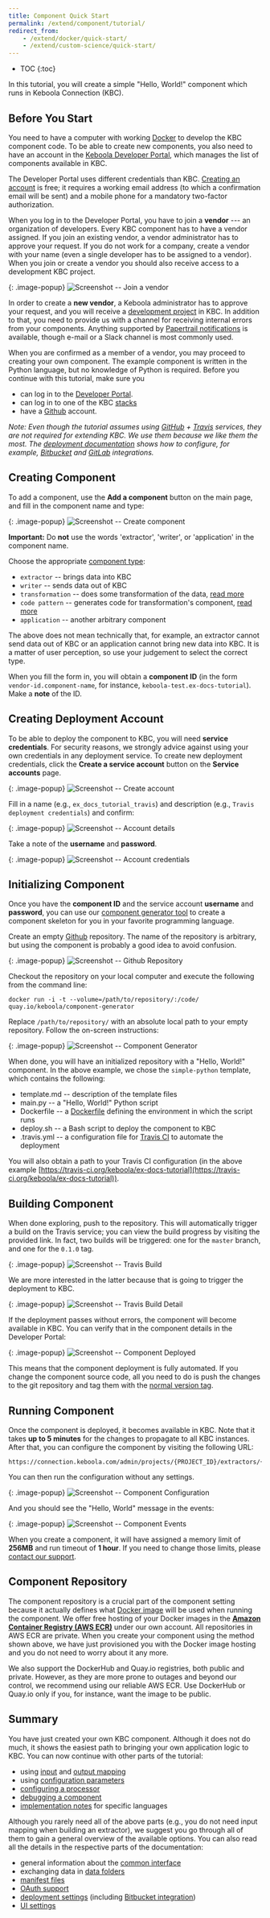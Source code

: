 ```yaml
---
title: Component Quick Start
permalink: /extend/component/tutorial/
redirect_from:
    - /extend/docker/quick-start/
    - /extend/custom-science/quick-start/
---
```


* TOC
{:toc}

In this tutorial, you will create a simple "Hello, World!" component which runs in
Keboola Connection (KBC).

## Before You Start
You need to have a computer with working [Docker](https://www.docker.com/why-docker) to develop the KBC component code.
To be able to create new components, you also need to have an account in the [Keboola Developer Portal](https://components.keboola.com/),
which manages the list of components available in KBC.

The Developer Portal uses different credentials than KBC. [Creating an account](https://components.keboola.com/auth/create-account) is free; it requires a working email address
(to which a confirmation email will be sent) and a mobile phone for a mandatory two-factor authorization.

When you log in to the Developer Portal, you have to join a **vendor** --- an organization of
developers. Every KBC component has to have a vendor assigned. If you join an existing vendor, a
vendor administrator has to approve your request. If you do not work for a company, create a
vendor with your name (even a single developer has to be assigned to a vendor). When you join or create a vendor
you should also receive access to a development KBC project.

{: .image-popup}
![Screenshot -- Join a vendor](/extend/component/tutorial/join-vendor.png)

In order to create a **new vendor**, a Keboola administrator has to approve your request, and you will
receive a [development project](/#development-project) in KBC. In addition to that, you need to provide us
with a channel for receiving internal errors from your components. Anything supported
by [Papertrail notifications](https://help.papertrailapp.com/kb/how-it-works/alerts#supported-services)
is available, though e-mail or a Slack channel is most commonly used.

When you are confirmed as a member of a vendor, you may proceed to creating your own component.
The example component is written in the Python language, but no knowledge of Python is required.
Before you continue with this tutorial, make sure you

- can log in to the [Developer Portal](https://components.keboola.com/).
- can log in to one of the KBC [stacks](https://help.keboola.com/overview/#stacks)
- have a [Github](https://github.com/) account.

*Note: Even though the tutorial assumes using [GitHub](https://github.com/) + [Travis](https://travis-ci.org/) services, they are not required for extending KBC.
We use them because we like them the most. The [deployment documentation](/extend/component/deployment/) shows how to configure,
for example, [Bitbucket](/extend/component/deployment/#bitbucket-integration) and [GitLab](/extend/component/deployment/#gitlab-integration)
integrations.*

## Creating Component
To add a component, use the **Add a component** button on the main page, and fill in the component name and type:

{: .image-popup}
![Screenshot -- Create component](/extend/component/tutorial/create-component-2.png)

**Important:** Do **not** use the words 'extractor', 'writer', or 'application' in the component name.

Choose the appropriate [component type](/extend/component/#component-types):

- `extractor` -- brings data into KBC
- `writer` -- sends data out of KBC
- `transformation` -- does some transformation of the data, [read more](https://help.keboola.com/transformations/#new-transformations)
- `code pattern` -- generates code for transformation's component, [read more](/extend/component/code-patterns)
- `application` -- another arbitrary component

The above does not mean technically that, for example, an extractor cannot send data out of KBC
or an application cannot bring new data into KBC. It is a matter of user perception,
so use your judgement to select the correct type.

When you fill the form in, you will obtain a **component ID** (in the
form `vendor-id.component-name`, for instance, `keboola-test.ex-docs-tutorial`). Make a **note** of the ID.

## Creating Deployment Account
To be able to deploy the component to KBC, you will need **service credentials**. For security
reasons, we strongly advice against using your own credentials in any deployment service. To create
new deployment credentials, click the **Create a service account** button on the **Service accounts** page.

{: .image-popup}
![Screenshot -- Create account](/extend/component/tutorial/service-account-1.png)

Fill in a name (e.g., `ex_docs_tutorial_travis`) and description (e.g., `Travis deployment credentials`) and confirm:

{: .image-popup}
![Screenshot -- Account details](/extend/component/tutorial/service-account-2.png)

Take a note of the **username** and **password**.

{: .image-popup}
![Screenshot -- Account credentials](/extend/component/tutorial/service-account-3.png)

## Initializing Component
Once you have the **component ID** and the service account **username** and **password**,
you can use our [component generator tool](https://github.com/keboola/component-generator) to create a component skeleton for you in your favorite programming language.

Create an empty [Github](https://github.com/) repository. The name of the repository is
arbitrary, but using the component is probably a good idea to avoid confusion.

{: .image-popup}
![Screenshot -- Github Repository](/extend/component/tutorial/github-repository.png)

Checkout the repository on your local computer and execute the following from the command line:

	docker run -i -t --volume=/path/to/repository/:/code/ quay.io/keboola/component-generator

Replace `/path/to/repository/` with an absolute local path to your empty repository. Follow
the on-screen instructions:

{: .image-popup}
![Screenshot -- Component Generator](/extend/component/tutorial/component-generator.png)

When done, you will have an initialized repository with a "Hello, World!" component.
In the above example, we chose the `simple-python` template, which contains the following:

- template.md -- description of the template files
- main.py -- a "Hello, World!" Python script
- Dockerfile -- a [Dockerfile](/extend/component/docker-tutorial/) defining the environment in which the script runs
- deploy.sh -- a Bash script to deploy the component to KBC
- .travis.yml -- a configuration file for [Travis CI](https://docs.travis-ci.com/) to automate the deployment

You will also obtain a path to your Travis CI configuration
(in the above example [https://travis-ci.org/keboola/ex-docs-tutorial](https://travis-ci.org/keboola/ex-docs-tutorial)).

## Building Component
When done exploring, push to the repository.
This will automatically trigger a build on the Travis service; you can view the build
progress by visiting the provided link. In fact, two builds will be triggered: one
for the `master` branch, and one for the `0.1.0` tag.

{: .image-popup}
![Screenshot -- Travis Build](/extend/component/tutorial/travis-build-1.png)

We are more interested in the latter because that is going to trigger the deployment to KBC.

{: .image-popup}
![Screenshot -- Travis Build Detail](/extend/component/tutorial/travis-build-2.png)

If the deployment passes without errors, the component will become available in KBC. You
can verify that in the component details in the Developer Portal:

{: .image-popup}
![Screenshot -- Component Deployed](/extend/component/tutorial/component-deployed.png)

This means that the component deployment is fully automated. If you change the component
source code, all you need to do is push the changes to the git repository and tag them
with the [normal version tag](https://semver.org/#spec-item-2).

## Running Component
Once the component is deployed, it becomes available in KBC. Note that it
takes **up to 5 minutes** for the changes to propagate to all KBC instances. After that,
you can configure the component by visiting the following URL:

    https://connection.keboola.com/admin/projects/{PROJECT_ID}/extractors/{COMPONENT_ID}

You can then run the configuration without any settings.

{: .image-popup}
![Screenshot -- Component Configuration](/extend/component/tutorial/component-configuration.png)

And you should see the "Hello, World" message in the events:

{: .image-popup}
![Screenshot -- Component Events](/extend/component/tutorial/hello-world.png)

When you create a component, it will have assigned a memory limit of **256MB** and
run timeout of **1 hour**. If you need to change those limits, please
[contact our support](mailto:support@keboola.com).

## Component Repository
The component repository is a crucial part of the component setting because it
actually defines what [Docker image](/extend/component/docker-tutorial/) will be used when running the component.
We offer free hosting of your Docker images in the **[Amazon Container Registry (AWS ECR)](https://aws.amazon.com/ecr/)** under our own account.
All repositories in AWS ECR are private. When you create your component using the method shown above, we
have just provisioned you with the Docker image hosting and you do not need to worry about it any more.

We also support the DockerHub and Quay.io registries, both public and private. However, as they are more prone to
outages and beyond our control, we recommend using our reliable AWS ECR. Use DockerHub or Quay.io only if you,
for instance, want the image to be public.

## Summary
You have just created your own KBC component. Although it does not do much, it shows the easiest path
to bringing your own application logic to KBC. You can now continue with other parts of the tutorial:

 - using [input](/extend/component/tutorial/input-mapping/) and
   [output mapping](/extend/component/tutorial/output-mapping/)
 - using [configuration parameters](/extend/component/tutorial/configuration/)
 - [configuring a processor](/extend/component/tutorial/processors/)
 - [debugging a component](/extend/component/tutorial/debugging/)
 - [implementation notes](/extend/component/implementation/) for specific languages

Although you rarely need all of the above parts (e.g., you do not need input mapping when building an extractor),
we suggest you go through all of them to gain a general overview of the available options. You can also read
all the details in the respective parts of the documentation:

- general information about the [common interface](/extend/common-interface/)
- exchanging data in [data folders](/extend/common-interface/folders/)
- [manifest files](/extend/common-interface/manifest-files/)
- [OAuth support](/extend/common-interface/oauth/)
- [deployment settings](/extend/component/deployment/) (including [Bitbucket integration](/extend/component/deployment/#bitbucket-integration))
- [UI settings](/extend/component/ui-options/)

